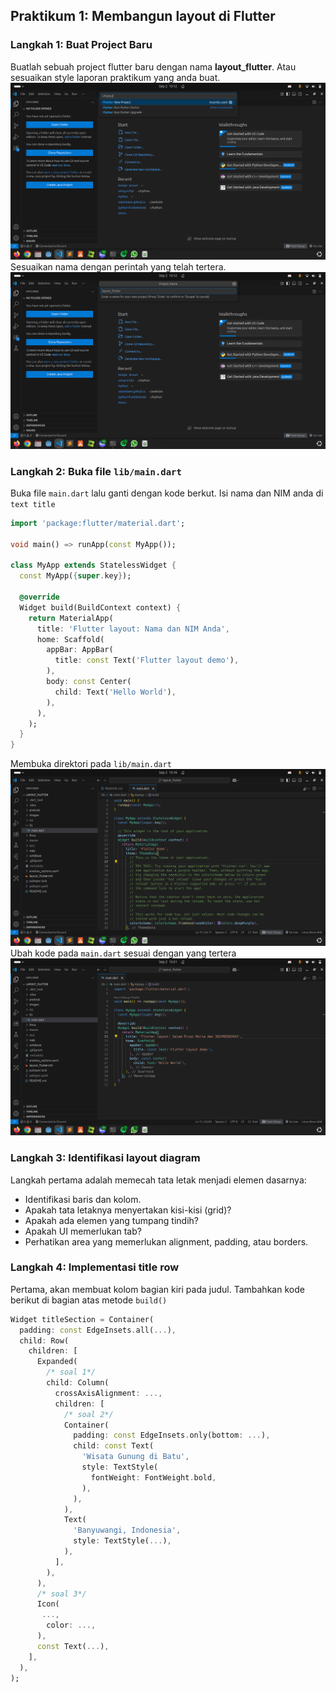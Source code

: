 ## Praktikum 1: Membangun layout di Flutter
### Langkah 1: Buat Project Baru
Buatlah sebuah project flutter baru dengan nama **layout_flutter**. Atau sesuaikan style laporan praktikum yang anda buat.
!["Screenshoot"](images/01.png)
Sesuaikan nama dengan perintah yang telah tertera.
!["Screenshot"](images/02.png)

### Langkah 2: Buka file `lib/main.dart`
Buka file `main.dart` lalu ganti dengan kode berkut. Isi nama dan NIM anda di `text title`
```dart
import 'package:flutter/material.dart';

void main() => runApp(const MyApp());

class MyApp extends StatelessWidget {
  const MyApp({super.key});

  @override
  Widget build(BuildContext context) {
    return MaterialApp(
      title: 'Flutter layout: Nama dan NIM Anda',
      home: Scaffold(
        appBar: AppBar(
          title: const Text('Flutter layout demo'),
        ),
        body: const Center(
          child: Text('Hello World'),
        ),
      ),
    );
  }
}
```
Membuka direktori pada `lib/main.dart`
!["Screenshot"](images/03.png)
Ubah kode pada `main.dart` sesuai dengan yang tertera
!["Screenshot"](images/04.png)

### Langkah 3: Identifikasi layout diagram
Langkah pertama adalah memecah tata letak menjadi elemen dasarnya:
- Identifikasi baris dan kolom.
- Apakah tata letaknya menyertakan kisi-kisi (grid)?
- Apakah ada elemen yang tumpang tindih?
- Apakah UI memerlukan tab?
- Perhatikan area yang memerlukan alignment, padding, atau borders.

### Langkah 4: Implementasi title row
Pertama, akan membuat kolom bagian kiri pada judul. Tambahkan kode berikut di bagian atas metode `build()`
```dart
Widget titleSection = Container(
  padding: const EdgeInsets.all(...),
  child: Row(
    children: [
      Expanded(
        /* soal 1*/
        child: Column(
          crossAxisAlignment: ...,
          children: [
            /* soal 2*/
            Container(
              padding: const EdgeInsets.only(bottom: ...),
              child: const Text(
                'Wisata Gunung di Batu',
                style: TextStyle(
                  fontWeight: FontWeight.bold,
                ),
              ),
            ),
            Text(
              'Banyuwangi, Indonesia',
              style: TextStyle(...),
            ),
          ],
        ),
      ),
      /* soal 3*/
      Icon(
       ...,
        color: ...,
      ),
      const Text(...),
    ],
  ),
);
```